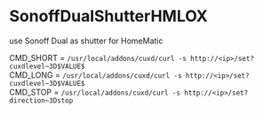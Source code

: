 # SonoffDualShutterHMLOX
use Sonoff Dual as shutter for HomeMatic


CMD_SHORT = `/usr/local/addons/cuxd/curl -s http://<ip>/set?cuxdlevel~3D$VALUE$`<br>
CMD_LONG = `/usr/local/addons/cuxd/curl -s http://<ip>/set?cuxdlevel~3D$VALUE$`<br>
CMD_STOP = `/usr/local/addons/cuxd/curl -s http://<ip>/set?direction~3Dstop`
